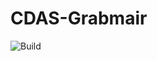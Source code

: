 # CDAS-Grabmair
 
![Build](https://github.com/yungAnsem/CDAS-Grabmair/actions/workflows/go.yml/badge.svg)

 